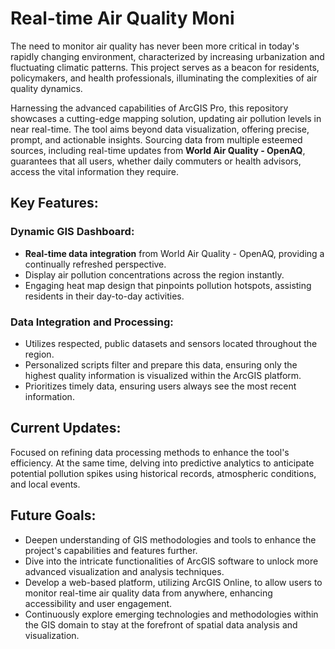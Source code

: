 # Real-time Air Quality Moni

The need to monitor air quality has never been more critical in today's rapidly changing environment, characterized by increasing urbanization and fluctuating climatic patterns. This project serves as a beacon for residents, policymakers, and health professionals, illuminating the complexities of air quality dynamics.

Harnessing the advanced capabilities of ArcGIS Pro, this repository showcases a cutting-edge mapping solution, updating air pollution levels in near real-time. The tool aims beyond data visualization, offering precise, prompt, and actionable insights. Sourcing data from multiple esteemed sources, including real-time updates from **World Air Quality - OpenAQ**, guarantees that all users, whether daily commuters or health advisors, access the vital information they require.

## Key Features:

### **Dynamic GIS Dashboard:**
- **Real-time data integration** from World Air Quality - OpenAQ, providing a continually refreshed perspective.
- Display air pollution concentrations across the region instantly.
- Engaging heat map design that pinpoints pollution hotspots, assisting residents in their day-to-day activities.

### **Data Integration and Processing:**
- Utilizes respected, public datasets and sensors located throughout the region.
- Personalized scripts filter and prepare this data, ensuring only the highest quality information is visualized within the ArcGIS platform.
- Prioritizes timely data, ensuring users always see the most recent information.


## Current Updates:
Focused on refining data processing methods to enhance the tool's efficiency. At the same time, delving into predictive analytics to anticipate potential pollution spikes using historical records, atmospheric conditions, and local events.

## Future Goals:
- Deepen understanding of GIS methodologies and tools to enhance the project's capabilities and features further.
- Dive into the intricate functionalities of ArcGIS software to unlock more advanced visualization and analysis techniques.
- Develop a web-based platform, utilizing ArcGIS Online, to allow users to monitor real-time air quality data from anywhere, enhancing accessibility and user engagement.
- Continuously explore emerging technologies and methodologies within the GIS domain to stay at the forefront of spatial data analysis and visualization.

